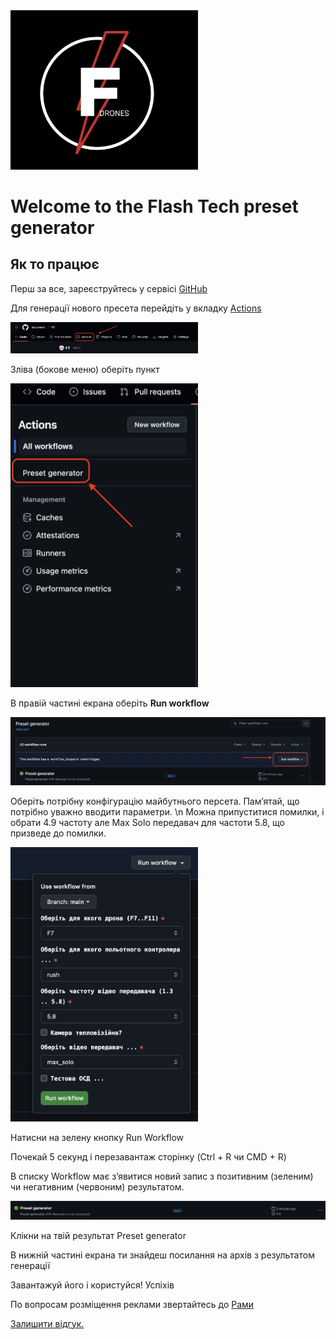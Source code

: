 <img src="Addition/logo.png" hight="300" width="300" >
<h1> Welcome to the Flash Tech preset generator </h1>
<h2>Як то працює</h2>
<p>Перш за все, зареєструйтесь у сервісі <a href="https://github.com/signup">GitHub</a></p>
<p>Для генерації нового пресета перейдіть у вкладку <a href="https://github.com/shooreeck/FT/actions">Actions</a></p>
<img src="Addition/actions.png" width="300">
<p>Зліва (бокове меню) оберіть пункт <a href="https://github.com/shooreeck/FT/actions/workflows/main.yml"Preset Generator></a></p>
<img src="Addition/pg.png" width="300">
<p>В правій частині екрана оберіть <b>Run workflow</b></p>
<img src="Addition/rw.png">
<p>Оберіть потрібну конфігурацію майбутнього персета. Памʼятай, що потрібно уважно вводити параметри. \n Можна припуститися помилки, і обрати 4.9 частоту але Max Solo передавач для частоти 5.8, що призведе до помилки.</p>
<img src="Addition/bl.png" width="300">
<p>Натисни на зелену кнопку Run Workflow</p>
<p>Почекай 5 секунд і перезавантаж сторінку (Ctrl + R чи CMD + R)</p>
<p>В списку Workflow має зʼявитися новий запис з позитивним (зеленим) чи негативним (червоним) результатом. </p>
<img src="Addition/positive.png">
<p>Клікни на твій результат Preset generator</p>
<p>В нижній частині екрана ти знайдеш посилання на архів з результатом генерації</p>
<p>Завантажуй його і користуйся! Успіхів</p>

<p>По вопросам розміщення реклами звертайтесь до <a href="mailto:shooreeck.ua@gmail.com">Рами</a></p>
<p><a href="https://docs.google.com/forms/d/e/1FAIpQLScuaedns5R30ZW30uu0rBmSZW7Cbog2GkImIZU2Ywx14ZPsRw/viewform?usp=header">Залишити відгук.</a></p>





